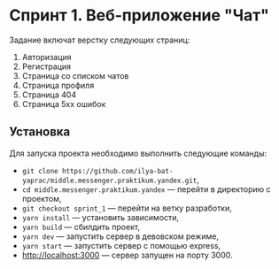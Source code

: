 # Спринт 1. Веб-приложение "Чат"

Задание включат верстку следующих страниц:

1. Авторизация
2. Регистрация
3. Страница со списком чатов
4. Страница профиля
5. Страница 404
6. Страница 5хх ошибок

## Установка

Для запуска проекта необходимо выполнить следующие команды:

- `git clone https://github.com/ilya-bat-yaprac/middle.messenger.praktikum.yandex.git`,
- `cd middle.messenger.praktikum.yandex` — перейти в директорию с проектом,
- `git checkout sprint_1` — перейти на ветку разработки,
- `yarn install` — установить зависимости,
- `yarn build` — сбилдить проект,
- `yarn dev` — запустить сервер в девовском режиме,
- `yarn start` — запустить сервер с помощью express,
- [http://localhost:3000](http://localhost:3000) — сервер запущен на порту 3000.


